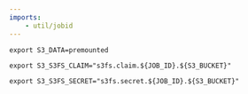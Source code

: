 ```yaml
---
imports:
    - util/jobid
---
```


```shell
export S3_DATA=premounted
```

```shell
export S3_S3FS_CLAIM="s3fs.claim.${JOB_ID}.${S3_BUCKET}"
```

```shell
export S3_S3FS_SECRET="s3fs.secret.${JOB_ID}.${S3_BUCKET}"
```
